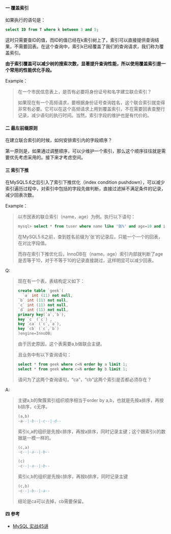#### 一 覆盖索引

如果执行的语句是：

```sql
select ID from T where k between 3 and 5;
```

这时只需要查ID的值，而ID的值已经在k索引树上了，索引可以直接提供查询结果，不需要回表。在这个查询中，索引k已经覆盖了我们的查询请求，我们称为覆盖索引。

**由于索引覆盖可以减少树的搜索次数，显著提升查询性能，所以使用覆盖索引是一个常用的性能优化手段。**

Example：

> 在一个市民信息表上，是否有必要将身份证号和名字建立联合索引？
>
> 如果现在有一个高频请求，要根据身份证号查询姓名，这个联合索引就变得非常有必要。它可以在这个高频请求上用到覆盖索引，不在需要回表查整行记录，减少语句的执行时间。当然，索引字段的维护也是有代价的。

#### 二 最左前缀原则

在建立联合索引的时候，如何安排索引内的字段顺序？

第一原则是，如果通过调整顺序，可以少维护一个索引，那么这个顺序往往就是需要优先考虑采用的。接下来才考虑空间。

#### 三 索引下推

在MySQL5.6之后引入了索引下推优化（index condition pushdown），可以减少索引遍历过程中，对索引中包括的字段先做判断，直接过滤掉不满足条件的记录，减少回表次数。

Example：

> 以市民表的联合索引（name，age）为例。执行以下语句：
>
> ```sql
> mysql> select * from tuser where name like '张%' and age=10 and ismale=1;
> ```
>
> 在MySQL5.6之前，查到姓名前缀为'张'的记录后，只能一个一个的回表，在对比字段值。
>
> 而存在索引下推优化后，InnoDB在（name，age）索引内部就判断了age是否等于10，对于不等于10的记录直接跳过，这样明显可以减少回表。

Q:

>现在有一个表，表结构定义如下：
>
>```sql
>create table `geek`(
>	`a` int (11) not null,
>`b` int (11) not null,
>`c` int (11) not null,
>`d` int (11) not null,
>primary key(`a`,`b`),
>key `c` (`c`) ,
>key `ca` (`c`,`a`),
>key `cb` (`c`,`b`)
>)engine=InnoDB;
>```
>
>由于历史原因，这个表需要a,b做联合主键。
>
>且业务中有以下查询语句：
>
>```sql
>select * from geek where c=N order by a limit 1;
>select * from geek where c=N order by b limit 1;
>```
>
>请问为了这两个查询语句，“ca”，“cb”这两个索引是否都必须存在？

A:

>主键a,b的聚簇索引组织顺序相当于order by a,b，也就是先按a排序，再按b排序，c无序。
>
>```sql
>(a,b)
>-a--|-b--|-c--|-d--
>```
>
>索引c,a的组织是先按c排序，再按a排序，同时记录主键；这个跟索引c的数据是一模一样的。
>
>```sql
>(c,a)
>-c--|-a--|-b--
>
>(c)
>-c--|-a--|-b--
>```
>
>索引c,b的组织是先按c排序，再按b排序，同时记录主键
>
>```sql
>(c,b)
>-c--|-b--|-a--
>```
>
>结论是ca可以去掉，cb需要保留。

#### 四 参考

- [MySQL 实战45讲 ]( https://time.geekbang.org/column/intro/100020801 )

